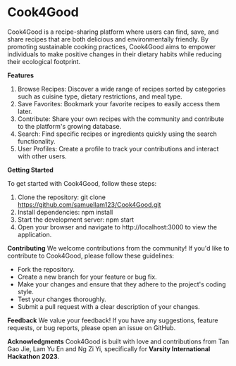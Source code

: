# Cook4Good

Cook4Good is a recipe-sharing platform where users can find, save, and share recipes that are both delicious and environmentally friendly. By promoting sustainable cooking practices, Cook4Good aims to empower individuals to make positive changes in their dietary habits while reducing their ecological footprint.

**Features**
1. Browse Recipes: Discover a wide range of recipes sorted by categories such as cuisine type, dietary restrictions, and meal type.
2. Save Favorites: Bookmark your favorite recipes to easily access them later.
3. Contribute: Share your own recipes with the community and contribute to the platform's growing database.
4. Search: Find specific recipes or ingredients quickly using the search functionality.
5. User Profiles: Create a profile to track your contributions and interact with other users.

**Getting Started**

To get started with Cook4Good, follow these steps:
1. Clone the repository:
git clone https://github.com/samuellam123/Cook4Good.git
2. Install dependencies:
npm install
3. Start the development server:
npm start
4. Open your browser and navigate to http://localhost:3000 to view the application.

**Contributing**
We welcome contributions from the community! If you'd like to contribute to Cook4Good, please follow these guidelines:

* Fork the repository.
* Create a new branch for your feature or bug fix.
* Make your changes and ensure that they adhere to the project's coding style.
* Test your changes thoroughly.
* Submit a pull request with a clear description of your changes.

**Feedback**
We value your feedback! If you have any suggestions, feature requests, or bug reports, please open an issue on GitHub.

**Acknowledgments**
Cook4Good is built with love and contributions from Tan Gao Jie, Lam Yu En and Ng Zi Yi, specifically for **Varsity International Hackathon 2023**.

